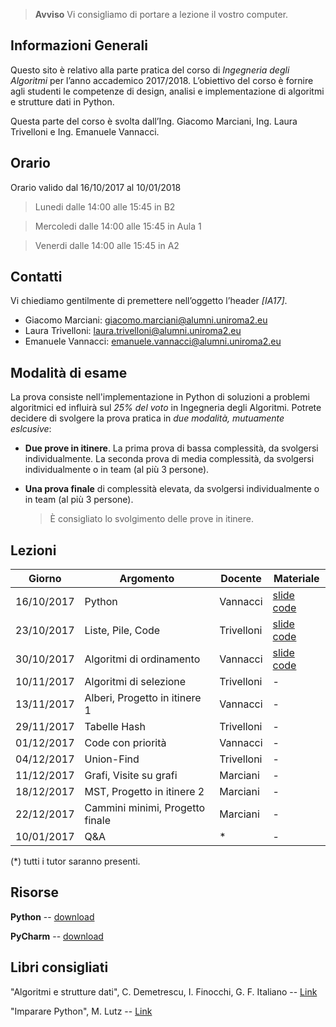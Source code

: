   > **Avviso** Vi consigliamo di portare a lezione il vostro computer.


## Informazioni Generali
Questo sito è relativo alla parte pratica del corso di *Ingegneria degli Algoritmi* per l’anno accademico 2017/2018.
L’obiettivo del corso è fornire agli studenti le competenze di design, analisi e implementazione di algoritmi e strutture dati in Python.

Questa parte del corso è svolta  dall’Ing. Giacomo Marciani, Ing. Laura Trivelloni e Ing. Emanuele Vannacci.


## Orario
Orario valido dal 16/10/2017 al 10/01/2018

  > Lunedi dalle 14:00 alle 15:45 in B2

  > Mercoledi dalle 14:00 alle 15:45 in Aula 1

  > Venerdi dalle 14:00 alle 15:45 in A2


## Contatti
Vi chiediamo gentilmente di premettere nell’oggetto l’header *[IA17]*.

* Giacomo Marciani: [giacomo.marciani@alumni.uniroma2.eu](mailto:giacomo.marciani@alumni.uniroma2.eu)
* Laura Trivelloni: [laura.trivelloni@alumni.uniroma2.eu](mailto:laura.trivelloni@alumni.uniroma2.eu)
* Emanuele Vannacci: [emanuele.vannacci@alumni.uniroma2.eu](mailto:emanuele.vannacci@alumni.uniroma2.eu)


## Modalità di esame
La prova consiste nell'implementazione in Python di soluzioni a problemi algoritmici ed influirà sul *25% del voto* in Ingegneria degli Algoritmi.
Potrete decidere di svolgere la prova pratica in *due modalità, mutuamente eslcusive*:
* **Due prove in itinere**. La prima prova di bassa complessità, da svolgersi individualmente. La seconda prova di media complessità, da svolgersi individualmente o in team (al più 3 persone).
* **Una prova finale** di complessità elevata, da svolgersi individualmente o in team (al più 3 persone).

  > È consigliato lo svolgimento delle prove in itinere.


## Lezioni

| Giorno     | Argomento                            | Docente    | Materiale            |
|------------|--------------------------------------|------------|----------------------|
| 16/10/2017 | Python                               | Vannacci   | [slide][1] [code][2]|
| 23/10/2017 | Liste, Pile, Code                    | Trivelloni | [slide][3] [code][4]|
| 30/10/2017 | Algoritmi di ordinamento             | Vannacci   | [slide][5] [code][6]|
| 10/11/2017 | Algoritmi di selezione               | Trivelloni | -          |
| 13/11/2017 | Alberi, Progetto in itinere 1        | Vannacci   | -          |
| 29/11/2017 | Tabelle Hash                         | Trivelloni | -          |
| 01/12/2017 | Code con priorità                    | Vannacci   | -          |
| 04/12/2017 | Union-Find                           | Trivelloni | -          |
| 11/12/2017 | Grafi, Visite su grafi               | Marciani   | -          |
| 18/12/2017 | MST, Progetto in itinere 2           | Marciani   | -          |
| 22/12/2017 | Cammini minimi, Progetto finale      | Marciani   | -          |
| 10/01/2017 | Q&A                                  | *          | -          |

(\*) tutti i tutor saranno presenti.

[1]:https://github.com/utv-teaching/algorithms-engineering-2017/raw/gh-pages/slide/Python.pdf
[2]:https://github.com/utv-teaching/algorithms-engineering-2017/raw/gh-pages/code/fibonacci.zip
[3]:https://github.com/utv-teaching/algorithms-engineering-2017/raw/gh-pages/slide/liste_pile_code.pdf
[4]:https://github.com/utv-teaching/algorithms-engineering-2017/raw/gh-pages/code/tut_20171023.zip
[5]:https://github.com/utv-teaching/algorithms-engineering-2017/raw/gh-pages/slide/esercizio_ordinamento.pdf
[6]:https://github.com/utv-teaching/algorithms-engineering-2017/raw/gh-pages/code/sorting.zip

## Risorse
**Python** -- [download](https://www.python.org/)

**PyCharm** -- [download](https://www.jetbrains.com/pycharm/)


## Libri consigliati
"Algoritmi e strutture dati", C. Demetrescu, I. Finocchi, G. F. Italiano -- [Link](https://www.amazon.it/Algoritmi-strutture-dati-Camil-Demetrescu/dp/8838664684)

"Imparare Python", M. Lutz -- [Link](https://www.amazon.it/Imparare-Python-Mark-Lutz/dp/8848125956)
